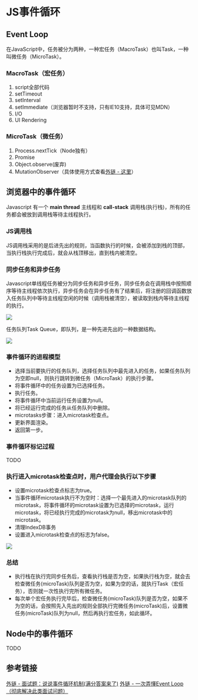 # JS事件循环

## Event Loop

在JavaScript中，任务被分为两种，一种宏任务（MacroTask）也叫Task，一种叫微任务（MicroTask）。

### MacroTask（宏任务）

1. script全部代码
2. setTimeout
3. setInterval
4. setImmediate（浏览器暂时不支持，只有IE10支持，具体可见MDN）
5. I/O
6. UI Rendering

### MicroTask（微任务）

1. Process.nextTick（Node独有）
2. Promise
3. Object.observe(废弃)
4. MutationObserver（具体使用方式查看[外链 - 这里](http://javascript.ruanyifeng.com/dom/mutationobserver.html)）

## 浏览器中的事件循环

Javascript 有一个 **main thread** 主线程和 **call-stack** 调用栈(执行栈)，所有的任务都会被放到调用栈等待主线程执行。

### JS调用栈

JS调用栈采用的是后进先出的规则，当函数执行的时候，会被添加到栈的顶部，当执行栈执行完成后，就会从栈顶移出，直到栈内被清空。

### 同步任务和异步任务

Javascript单线程任务被分为同步任务和异步任务，同步任务会在调用栈中按照顺序等待主线程依次执行，异步任务会在异步任务有了结果后，将注册的回调函数放入任务队列中等待主线程空闲的时候（调用栈被清空），被读取到栈内等待主线程的执行。

<img src="https://p1-jj.byteimg.com/tos-cn-i-t2oaga2asx/gold-user-assets/2019/1/18/1685f03d7f88792b~tplv-t2oaga2asx-watermark.awebp">

任务队列Task Queue，即队列，是一种先进先出的一种数据结构。

<img src="https://p1-jj.byteimg.com/tos-cn-i-t2oaga2asx/gold-user-assets/2019/1/18/1685f037d48da0de~tplv-t2oaga2asx-watermark.awebp">

### 事件循环的进程模型

- 选择当前要执行的任务队列，选择任务队列中最先进入的任务，如果任务队列为空即null，则执行跳转到微任务（MicroTask）的执行步骤。
- 将事件循环中的任务设置为已选择任务。
- 执行任务。
- 将事件循环中当前运行任务设置为null。
- 将已经运行完成的任务从任务队列中删除。
- microtasks步骤：进入microtask检查点。
- 更新界面渲染。
- 返回第一步。

### 事件循环标记过程

TODO

### 执行进入microtask检查点时，用户代理会执行以下步骤

- 设置microtask检查点标志为true。
- 当事件循环microtask执行不为空时：选择一个最先进入的microtask队列的microtask，将事件循环的microtask设置为已选择的microtask，运行microtask，将已经执行完成的microtask为null，移出microtask中的microtask。
- 清理IndexDB事务
- 设置进入microtask检查点的标志为false。

<img src="https://p1-jj.byteimg.com/tos-cn-i-t2oaga2asx/gold-user-assets/2019/1/18/1686078c7a2f63e5~tplv-t2oaga2asx-watermark.awebp">

### 总结

- 执行栈在执行完同步任务后，查看执行栈是否为空，如果执行栈为空，就会去检查微任务(microTask)队列是否为空，如果为空的话，就执行Task（宏任务），否则就一次性执行完所有微任务。
- 每次单个宏任务执行完毕后，检查微任务(microTask)队列是否为空，如果不为空的话，会按照先入先出的规则全部执行完微任务(microTask)后，设置微任务(microTask)队列为null，然后再执行宏任务，如此循环。

## Node中的事件循环

TODO

## 参考链接

[外链 - 面试题：说说事件循环机制(满分答案来了)](https://juejin.cn/post/6844904079353708557#heading-4)
[外链 - 一次弄懂Event Loop（彻底解决此类面试问题）](https://juejin.cn/post/6844903764202094606#heading-6)

